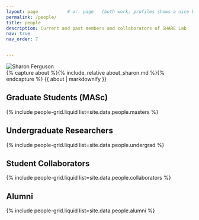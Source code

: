 ```yaml
---
layout: page           # or: page   (both work; profiles shows a nice bio block)
permalink: /people/
title: people
description: Current and past members and collaborators of SHARE Lab
nav: true
nav_order: 7


---
```


<div class="row align-items-start">
  <!-- Photo -->
  <div class="col-12 col-md-3 mb-4 text-center">
    <img
      src="{{ 'assets/img/headshot10-v2.jpg' | relative_url }}"
      alt="Sharon Ferguson"
      class="img-fluid rounded z-depth-1"
      loading="lazy">
  </div>

  <!-- About text -->
  <div class="col-12 col-md-9">
    {% capture about %}{% include_relative about_sharon.md %}{% endcapture %}
    {{ about | markdownify }}
  </div>
</div>


## Graduate Students (MASc)
{% include people-grid.liquid list=site.data.people.masters %}

## Undergraduate Researchers
{% include people-grid.liquid list=site.data.people.undergrad %}

## Student Collaborators
{% include people-grid.liquid list=site.data.people.collaborators %}

## Alumni
{% include people-grid.liquid list=site.data.people.alumni %}
